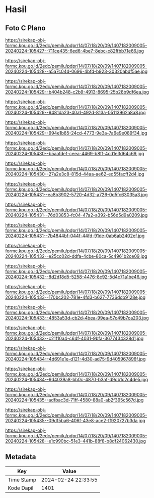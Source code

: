 # Hasil

## Foto C Plano

https://sirekap-obj-formc.kpu.go.id/2edc/pemilu/pdpr/14/07/18/20/09/1407182009005-20240224-105427--711ce435-6ed6-4be7-8ebc-c82ffbb71e66.jpg

https://sirekap-obj-formc.kpu.go.id/2edc/pemilu/pdpr/14/07/18/20/09/1407182009005-20240224-105428--a5a7c04d-0696-4bfd-b923-30320abdf5ae.jpg

https://sirekap-obj-formc.kpu.go.id/2edc/pemilu/pdpr/14/07/18/20/09/1407182009005-20240224-105429--b404b248-c2b9-4913-8695-25b28b9df6ea.jpg

https://sirekap-obj-formc.kpu.go.id/2edc/pemilu/pdpr/14/07/18/20/09/1407182009005-20240224-105429--9481da23-40a1-492d-813a-05113962a8a8.jpg

https://sirekap-obj-formc.kpu.go.id/2edc/pemilu/pdpr/14/07/18/20/09/1407182009005-20240224-105429--994e1b85-24cd-4773-9e3a-7a6e9e089f34.jpg

https://sirekap-obj-formc.kpu.go.id/2edc/pemilu/pdpr/14/07/18/20/09/1407182009005-20240224-105430--b5aafdef-ceea-4469-b8ff-4cd1e3d64c69.jpg

https://sirekap-obj-formc.kpu.go.id/2edc/pemilu/pdpr/14/07/18/20/09/1407182009005-20240224-105430--27a2e3c8-815d-44aa-ae62-ed55facff2d4.jpg

https://sirekap-obj-formc.kpu.go.id/2edc/pemilu/pdpr/14/07/18/20/09/1407182009005-20240224-105431--ea8b3902-5720-4d32-a726-0d5fc63035a3.jpg

https://sirekap-obj-formc.kpu.go.id/2edc/pemilu/pdpr/14/07/18/20/09/1407182009005-20240224-105431--76d03853-fc04-47a2-a392-b56d5d9a0209.jpg

https://sirekap-obj-formc.kpu.go.id/2edc/pemilu/pdpr/14/07/18/20/09/1407182009005-20240224-105431--7b4844bf-044f-44fd-91de-0ab6ab2402ef.jpg

https://sirekap-obj-formc.kpu.go.id/2edc/pemilu/pdpr/14/07/18/20/09/1407182009005-20240224-105432--e25cc02d-ddfa-4cbe-80ca-5c4961b2ce09.jpg

https://sirekap-obj-formc.kpu.go.id/2edc/pemilu/pdpr/14/07/18/20/09/1407182009005-20240224-105432--8d2d18d5-5258-4476-8c92-5d4c71a1be46.jpg

https://sirekap-obj-formc.kpu.go.id/2edc/pemilu/pdpr/14/07/18/20/09/1407182009005-20240224-105433--170bc202-781e-4fd3-b627-7736dcb9128e.jpg

https://sirekap-obj-formc.kpu.go.id/2edc/pemilu/pdpr/14/07/18/20/09/1407182009005-20240224-105433--4853a53d-cb2d-4bea-99ea-57c49b7ca203.jpg

https://sirekap-obj-formc.kpu.go.id/2edc/pemilu/pdpr/14/07/18/20/09/1407182009005-20240224-105433--c21f10a4-c64f-4031-9bfa-3677434328d1.jpg

https://sirekap-obj-formc.kpu.go.id/2edc/pemilu/pdpr/14/07/18/20/09/1407182009005-20240224-105434--4d691e1e-d121-4d30-ad75-9d405967896f.jpg

https://sirekap-obj-formc.kpu.go.id/2edc/pemilu/pdpr/14/07/18/20/09/1407182009005-20240224-105434--9d4039a8-bb0c-4870-b3af-d9db1c2c4de5.jpg

https://sirekap-obj-formc.kpu.go.id/2edc/pemilu/pdpr/14/07/18/20/09/1407182009005-20240224-105435--adfbac3d-71ff-4580-88a0-ab2f395c567d.jpg

https://sirekap-obj-formc.kpu.go.id/2edc/pemilu/pdpr/14/07/18/20/09/1407182009005-20240224-105435--09df5ba6-406f-43e8-ace2-ff920727b3da.jpg

https://sirekap-obj-formc.kpu.go.id/2edc/pemilu/pdpr/14/07/18/20/09/1407182009005-20240224-105428--e1c990bc-51e3-441b-88f8-b8df24062430.jpg


## Metadata

| Key        | Value               |
| ---------- | ------------------- |
| Time Stamp | 2024-02-24 22:33:55 |
| Kode Dapil | 1401                |



